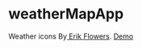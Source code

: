 # weatherMapApp

Weather icons By<a
            href="https://erikflowers.github.io/weather-icons/"
          >
Erik Flowers</a
          >.
<a href="https://weathermapapp.netlify.app/"> Demo<a>

